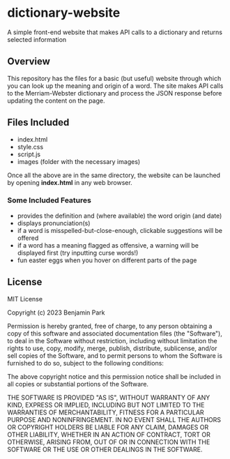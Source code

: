 # dictionary-website
A simple front-end website that makes API calls to a dictionary and returns selected information

## Overview
This repository has the files for a basic (but useful) website through which you can look up the meaning and origin of a word. The site makes API calls to the Merriam-Webster dictionary and process the JSON response before updating the content on the page.

## Files Included
- index.html
- style.css
- script.js
- images (folder with the necessary images)

Once all the above are in the same directory, the website can be launched by opening **index.html** in any web browser.

### Some Included Features
- provides the definition and (where available) the word origin (and date)
- displays pronunciation(s)
- if a word is misspelled-but-close-enough, clickable suggestions will be offered
- if a word has a meaning flagged as offensive, a warning will be displayed first (try inputting curse words!)
- fun easter eggs when you hover on different parts of the page

## License
MIT License

Copyright (c) 2023 Benjamin Park

Permission is hereby granted, free of charge, to any person obtaining a copy
of this software and associated documentation files (the "Software"), to deal
in the Software without restriction, including without limitation the rights
to use, copy, modify, merge, publish, distribute, sublicense, and/or sell
copies of the Software, and to permit persons to whom the Software is
furnished to do so, subject to the following conditions:

The above copyright notice and this permission notice shall be included in all
copies or substantial portions of the Software.

THE SOFTWARE IS PROVIDED "AS IS", WITHOUT WARRANTY OF ANY KIND, EXPRESS OR
IMPLIED, INCLUDING BUT NOT LIMITED TO THE WARRANTIES OF MERCHANTABILITY,
FITNESS FOR A PARTICULAR PURPOSE AND NONINFRINGEMENT. IN NO EVENT SHALL THE
AUTHORS OR COPYRIGHT HOLDERS BE LIABLE FOR ANY CLAIM, DAMAGES OR OTHER
LIABILITY, WHETHER IN AN ACTION OF CONTRACT, TORT OR OTHERWISE, ARISING FROM,
OUT OF OR IN CONNECTION WITH THE SOFTWARE OR THE USE OR OTHER DEALINGS IN THE
SOFTWARE.
